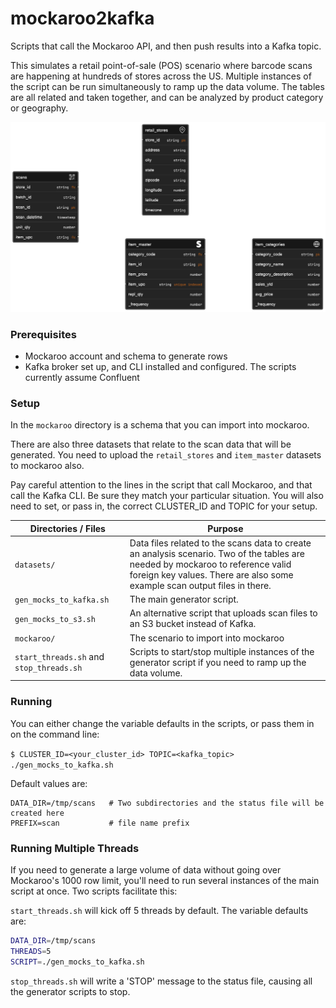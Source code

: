 # mockaroo2kafka

Scripts that call the Mockaroo API, and then push results into a Kafka topic.

This simulates a retail point-of-sale (POS) scenario where barcode scans are happening at hundreds of stores across the US. Multiple instances of the script can be run simultaneously to ramp up the data volume. The tables are all related and taken together, and can be analyzed by product category or geography.

![ER Diagram](./er-diagram.png)

### Prerequisites

- Mockaroo account and schema to generate rows
- Kafka broker set up, and CLI installed and configured. The scripts currently assume Confluent

### Setup

In the `mockaroo` directory is a schema that you can import into mockaroo.

There are also three datasets that relate to the scan data that will be generated. You need to upload the `retail_stores` and `item_master` datasets to mockaroo also.

Pay careful attention to the lines in the script that call Mockaroo, and that call the Kafka CLI. Be sure they match your particular situation. You will also need to set, or pass in, the correct CLUSTER_ID and TOPIC for your setup.

| Directories / Files                      | Purpose                                                                                                                                                                                                      |
| ---------------------------------------- | ------------------------------------------------------------------------------------------------------------------------------------------------------------------------------------------------------------ |
| `datasets/`                              | Data files related to the scans data to create an analysis scenario. Two of the tables are needed by mockaroo to reference valid foreign key values. There are also some example scan output files in there. |
| `gen_mocks_to_kafka.sh`                  | The main generator script.                                                                                                                                                                                   |
| `gen_mocks_to_s3.sh`                     | An alternative script that uploads scan files to an S3 bucket instead of Kafka.                                                                                                                              |
| `mockaroo/`                              | The scenario to import into mockaroo                                                                                                                                                                         |
| `start_threads.sh` and `stop_threads.sh` | Scripts to start/stop multiple instances of the generator script if you need to ramp up the data volume.                                                                                                     |

### Running

You can either change the variable defaults in the scripts, or pass them in on the command line:

`$ CLUSTER_ID=<your_cluster_id> TOPIC=<kafka_topic> ./gen_mocks_to_kafka.sh`

Default values are:

```
DATA_DIR=/tmp/scans   # Two subdirectories and the status file will be created here
PREFIX=scan           # file name prefix
```

### Running Multiple Threads

If you need to generate a large volume of data without going over Mockaroo's 1000 row limit, you'll need to run several instances of the main script at once. Two scripts facilitate this:

`start_threads.sh` will kick off 5 threads by default. The variable defaults are:

```bash
DATA_DIR=/tmp/scans
THREADS=5
SCRIPT=./gen_mocks_to_kafka.sh
```

`stop_threads.sh` will write a 'STOP' message to the status file, causing all the generator scripts to stop.
